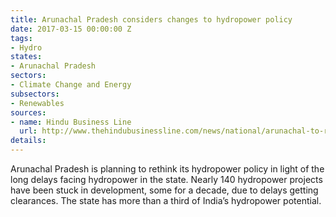 ```yaml
---
title: Arunachal Pradesh considers changes to hydropower policy
date: 2017-03-15 00:00:00 Z
tags:
- Hydro
states:
- Arunachal Pradesh
sectors:
- Climate Change and Energy
subsectors:
- Renewables
sources:
- name: Hindu Business Line
  url: http://www.thehindubusinessline.com/news/national/arunachal-to-relook-hydropower-policy/article9578082.ece
details: 
---
```


Arunachal Pradesh is planning to rethink its hydropower policy in light of the long delays facing hydropower in the state. Nearly 140 hydropower projects have been stuck in development, some for a decade, due to delays getting clearances. The state has more than a third of India’s hydropower potential.
